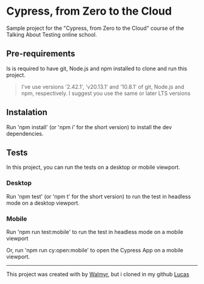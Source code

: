 # Cypress, from Zero to the Cloud

Sample project for the "Cypress, from Zero to the Cloud" course of the Talking About Testing online school.

## Pre-requirements

Is is required to have git, Node.js and npm installed to clone and run this project.

> I've use versions '2.42.1', 'v20.13.1' and '10.8.1' of git, Node.js and npm, respectively. I suggest you use the same or later LTS versions

## Instalation

Run 'npm install' (or 'npm i' for the short version) to install the dev dependencies.

## Tests

In this project, you can run the tests on a desktop or mobile viewport.

### Desktop

Run 'npm test' (or 'npm t' for the short version) to run the test in headless mode on a desktop viewport.

### Mobile

Run 'npm run test:mobile' to run the test in headless mode on a mobile viewport

Or, run 'npm run cy:open:mobile' to open the Cypress App on a mobile viewport.

___

This project was created with by [Walmyr](https://walmyr.dev), but i cloned in my github [Lucas](https://github.com/oliveiraalucaas)